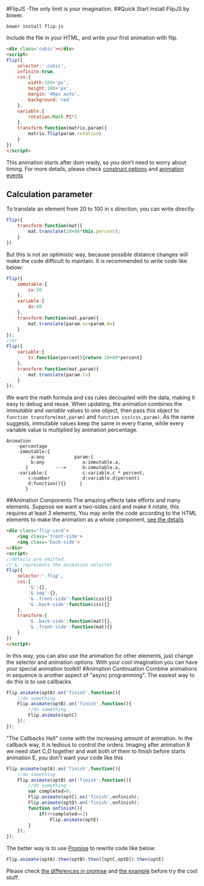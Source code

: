 #FlipJS -The only limit is your imagination.
##Quick Start
Install FlipJS by bower.
````
bower install flip-js
````
Include the file in your HTML, and write your first animation with flip.
```` HTML
<div class='cubic'></div>
<script>
Flip({
    selector:'.cubic',
    infinite:true,
    css:{
        width:100+'px',
        height:100+'px',
        margin:'40px auto',
        background:'red'
    },
    variable:{
        rotation:Math.PI*2
    },
    transform:function(matrix,param){
        matrix.flip(param.rotation)
    }
})
</script>
````
This animation starts after dom ready, so you don't need to worry about timing. For more details, please check [construct options](doc/animation.md#construct) and [animation events](doc/animation.md#event)
## Calculation parameter
To translate an element from 20 to 100 in x direction, you can write directly:
```` javascript
Flip({
    transform:function(mat){
        mat.translate(20+80*this.percent);
    }
})
````
But this is not an optimistic way, because possible distance changes will make the code difficult to maintain. It is recommended to write code like below:
```` javascript
Flip({
    immutable:{
        sx:20
    },
    variable:{
        dx:80
    },
    transform:function(mat,param){
        mat.translate(param.sx+param.dx)
    }
});
//or
Flip({
    variable:{
        tx:function(percent){return 20+80*percent}
    },
    transform:function(mat,param){
        mat.translate(param.tx)
    }
});
````
We want the math formula and css rules decoupled with the data, making it easy to debug and reuse.
When updating, the animation combines the *immutable* and *variable* values to one object, then pass this object to  `function transform(mat,param)` and `function css(css,param)`.
As the name suggests, immutable values keep the same in every frame, while every variable value is multiplied by animation percentage.
````
Animation
    -percentage
    -immutable:{
         a:any           param:{
         b:any              a:immutable.a,
       }          --->      b:immutable.a,
    -variable:{             c:variable.c * percent,
        c:number            d:variable.d(percent)
        d:function(){}     }
       }
````
##Animation Components
The amazing effects take efforts and many elements.
Suppose we want a two-sides card and make it rotate, this requires at least 3 elements,
You may write the code according to the HTML elements to make the animation as a whole component, [see the details](demo/two-sides-card.html)
```` HTML
<div class='flip-card'>
    <img class='front-side'>
    <img class='back-side'>
</div>
<script>
//details are omitted
//'&' represents the animation selector
Flip({
    selector:'.flip',
    css:{
        '&':{},
        '& img':{},
        '& .front-side':function(css){}
        '& .back-side':function(css){}
    },
    transform:{
        '& .back-side':function(mat){},
        '& .front-side':function(mat){}
    }
})
</script>
````
In this way, you can also use the animation for other elements, just change the selector and animation options.
With your cool imagination you can have your special animation toolkit!
#Animation Continuation
Combine animations in sequence is another aspect of "async programming". The easiest way to do this is to use callbacks.
```` js
Flip.animate(optA).on('finish',function(){
    //do something
    Flip.animate(optB).on('finish',function(){
        //do something
        Flip.animate(optC)
    });
});
````
"The Callbacks Hell" come with the increasing amount of animation. In the callback way, It is tedious to control the orders.
Imaging after animation B we need start C,D together and wait both of them to finish before starts animation E, you don't want your code like this
```` js
Flip.animate(optA).on('finish',function(){
    //do something
    Flip.animate(optB).on('finish',function(){
        //do something
        var completed=0;
        Flip.animate(optC).on('finish',onfinish);
        Flip.animate(optD).on('finish',onfinish);
        function onfinish(){
            if(++completed==2)
                Flip.animate(optE)
        }
    });
});
````
The better way is to use [Promise](https://github.com/petkaantonov/bluebird#what-are-promises-and-why-should-i-use-them) to rewrite code like below:
```` js
Flip.animate(optA).then(optB).then([optC,optD]).then(optE)
````
Please check [the differences in promise](doc/promise.md) and [the example](demo/world-map.html) before try the cool stuff.


